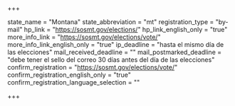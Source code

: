 +++

state_name = "Montana"
state_abbreviation = "mt"
registration_type = "by-mail"
hp_link = "https://sosmt.gov/elections/"
hp_link_english_only = "true"
more_info_link = "https://sosmt.gov/elections/vote/"
more_info_link_english_only = "true"
ip_deadline = "hasta el mismo día de las elecciones"
mail_received_deadline = ""
mail_postmarked_deadline = "debe tener el sello del correo 30 días antes del día de las elecciones"
confirm_registration = "https://sosmt.gov/elections/vote/"
confirm_registration_english_only = "true"
confirm_registration_language_selection = ""

+++